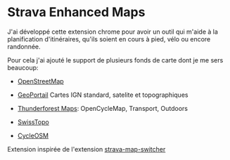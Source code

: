 
# Strava Enhanced Maps


J'ai développé cette extension chrome pour avoir un outil qui m'aide à la planification d'itinéraires, qu'ils soient en cours à pied, vélo ou encore randonnée.

Pour cela j'ai ajouté le support de plusieurs fonds de carte dont je me sers beaucoup:

-  [OpenStreetMap](https://www.openstreetmap.org/)

-  [GeoPortail](https://www.geoportail.gouv.fr/carte) Cartes IGN standard, satelite et topographiques

-  [Thunderforest Maps](http://www.thunderforest.com/maps/): OpenCycleMap, Transport, Outdoors

-  [SwissTopo](https://www.swisstopo.admin.ch/fr)

-  [CycleOSM](https://www.cyclosm.org/)

Extension inspirée de l'extension [strava-map-switcher](https://github.com/liskin/strava-map-switcher)